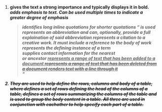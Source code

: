 1. <strong> gives the text a strong importance and typically displays it in bold.
   <em> adds emphasis to text. Can be used multiple times to indicate a greater degree of emphasis
   <blockquote> identifies long inline quotations for shorter quotations <q> is used
   <abbr> represents an abbreviation and can, optionally, provide a full explaination of said abbreviation
   <cite> represents a citation to a creative work. It must include a reference to the body of work
   <dfn> represents the defining instance of a term
   <address> supplies contact information for the nearest <article> or <body> ancestor
   <ins> represents a range of text that has been added to a document
   <del> represents a range of text that has been deleted from a document
   <s> renders text with a line through it

2. They are used to help define the rows, columns and body of a table, where <thead> defines a set of rows defining the head of the columns of a table, <tfoot> defines a set of rows summarizing the columns of the table and <tbody> is used to group the body content in a table. All three are used in conjunction with eachother to help specify each part of a table.